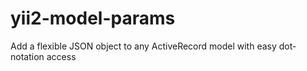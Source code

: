 # yii2-model-params
Add a flexible JSON object to any ActiveRecord model with easy dot-notation access
